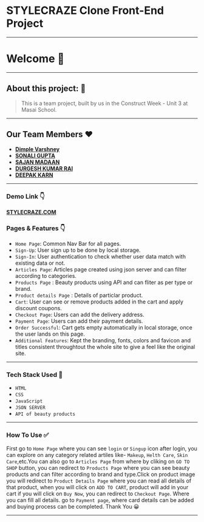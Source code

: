 # STYLECRAZE Clone Front-End Project
---

# Welcome 👋

---

## About this project: 🙌
> This is a team project, built by us in the Construct Week - Unit 3 at Masai School.

---
## Our Team Members ❤️

- **[Dimple Varshney](https://github.com/dimple06varshney)**
- **[SONALI GUPTA](https://github.com/SonaliGupta1216)**
- **[SAJAN MADAAN](https://github.com/sajanmadaan)**
- **[DURGESH KUMAR RAI](https://github.com/durgeshrai633)**
- **[DEEPAK KARN](https://github.com/dhuruvkarn)**


---
### Demo Link 👇
**[STYLECRAZE.COM](https://durgeshrai633.github.io/stylecraze.com/index.html)**

### Pages & Features 👇

- `Home Page`: Common Nav Bar for all pages.
- `Sign-Up`: User sign up to be done by local storage.
- `Sign-In`: User authentication to check whether user data match with existing data or not.
- `Articles Page`: Articles page created using json server and can filter according to categories.
- `Products Page` : Beauty products using API and can fliter as per type or brand.
- `Product details Page` : Details of particlar product.
- `Cart`: User can see or remove products added in the cart and apply discount coupons.
- `Checkout Page`: Users can add the delivery address.
- `Payment Page`: Users can add their payment details.
- `Order Successful`: Cart gets empty automatically in local storage, once the user lands on this page.
- `Additional Features`: Kept the branding, fonts, colors and favicon and titles consistent throughtout the whole site to give a feel like the original site.

---
### Tech Stack Used 🔧
- `HTML`
- `CSS`
- `JavaScript`
- `JSON SERVER`
- `API of beauty products`

---

### How To Use ✅

First go to `Home Page` where you can see `login` or `Singup` icon after login, you can explore on any category related artiles like- `Makeup`, `Helth Care`, `Skin Care`,etc.You can also go to `Articles Page` from where by cliking on `GO TO SHOP` button, you can redirect to `Products Page` where you can see beauty products and can filter according to brand and type.Click on product image you will redirect to `Product Details Page` where you can read all details of that product, when you will click on `ADD TO CART`, product will add in your cart if you will click on `Buy Now`, you can redirect to `Checkout Page`. Where you can fill all details. go to `Payment page`,  where card details can be added and buying process can be completed. Thank You :grinning: 

---


